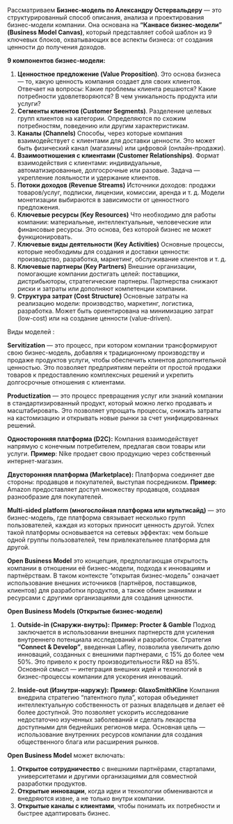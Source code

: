 Рассматриваем **Бизнес-модель по Александру Остервальдеру** — это структурированный способ описания, анализа и проектирования бизнес-модели компании. Она основана на **“Канвасе бизнес-модели” (Business Model Canvas)**, который представляет собой шаблон из 9 ключевых блоков, охватывающих все аспекты бизнеса: от создания ценности до получения доходов. 

  
**9 компонентов бизнес-модели:**
1. **Ценностное предложение (Value Proposition)**. Это основа бизнеса — то, какую ценность компания создает для своих клиентов. Отвечает на вопросы: Какие проблемы клиента решаются? Какие потребности удовлетворяются? В чем уникальность продукта или услуги?
2. **Сегменты клиентов (Customer Segments)**. Разделение целевых групп клиентов на категории. Определяются по схожим потребностям, поведению или другим характеристикам.
3. **Каналы (Channels)** Способы, через которые компания взаимодействует с клиентами для доставки ценности. Это может быть физический канал (магазины) или цифровой (онлайн-продажи).
4. **Взаимоотношения с клиентами (Customer Relationships)**. Формат взаимодействия с клиентами: индивидуальные, автоматизированные, долгосрочные или разовые. Задача — укрепление лояльности и удержание клиентов.
5. **Потоки доходов (Revenue Streams)** Источники доходов: продажи товаров/услуг, подписки, лицензии, комиссии, аренда и т. д. Модели монетизации выбираются в зависимости от ценностного предложения.
6. **Ключевые ресурсы (Key Resources)** Что необходимо для работы компании: материальные, интеллектуальные, человеческие или финансовые ресурсы. Это основа, без которой бизнес не может функционировать.
7. **Ключевые виды деятельности (Key Activities)** Основные процессы, которые необходимы для создания и доставки ценности: производство, разработка, маркетинг, обслуживание клиентов и т. д.
8. **Ключевые партнеры (Key Partners)** Внешние организации, помогающие компании достигать целей: поставщики, дистрибьюторы, стратегические партнеры. Партнерства снижают риски и затраты или дополняют компетенции компании.
9. **Структура затрат (Cost Structure)** Основные затраты на реализацию модели: производство, маркетинг, логистика, разработка. Может быть ориентирована на минимизацию затрат (low-cost) или на создание ценности (value-driven).

  
Виды моделей : 

**Servitization** — это процесс, при котором компании трансформируют свою бизнес-модель, добавляя к традиционному производству и продаже продуктов услуги, чтобы обеспечить клиентов дополнительной ценностью. Это позволяет предприятиям перейти от простой продажи товаров к предоставлению комплексных решений и укрепить долгосрочные отношения с клиентами.

**Productization** — это процесс превращения услуг или знаний компании в стандартизированный продукт, который можно легко продавать и масштабировать. Это позволяет упрощать процессы, снижать затраты на кастомизацию и открывать новые рынки за счет унифицированных решений.

**Односторонняя платформа (D2C):** Компания взаимодействует напрямую с конечным потребителем, предлагая свои товары или услуги.
**Пример**: Nike продает свою продукцию через собственный интернет-магазин.

**Двусторонняя платформа (Marketplace):** Платформа соединяет две стороны: продавцов и покупателей, выступая посредником. **Пример**: Amazon предоставляет доступ множеству продавцов, создавая разнообразие для покупателей.

**Multi-sided platform (многослойная платформа или мультисайд)** — это бизнес-модель, где платформа связывает несколько групп пользователей, каждая из которых приносит ценность другой. Успех такой платформы основывается на сетевых эффектах: чем больше одной группы пользователей, тем привлекательнее платформа для другой.

**Open Business Model** это концепция, предполагающая открытость компании в отношении её бизнес-модели, подхода к инновациям и партнёрствам. В таком контексте “открытая бизнес-модель” означает использование внешних источников (партнёров, поставщиков, клиентов) для разработки продуктов, а также обмен знаниями и ресурсами с другими организациями для создания ценности.

**Open Business Models (Открытые бизнес-модели)**

1. **Outside-in (Снаружи-внутрь):** **Пример: Procter & Gamble** Подход заключается в использовании внешних партнерств для усиления внутреннего потенциала исследований и разработок. Стратегия **“Connect & Develop”**, введенная Lafley, позволила увеличить долю инноваций, созданных с внешними партнерами, с 15% до более чем 50%. Это привело к росту производительности R&D на 85%. Основной смысл — интеграция внешних идей и технологий в бизнес-процессы компании для ускорения инноваций.

2. **Inside-out (Изнутри-наружу):** **Пример: GlaxoSmithKline** Компания внедрила стратегию “патентного пула”, которая объединяет интеллектуальную собственность от разных владельцев и делает её более доступной. Это позволяет ускорить исследование недостаточно изученных заболеваний и сделать лекарства доступными для беднейших регионов мира. Основная цель — использование внутренних ресурсов компании для создания общественного блага или расширения рынков.

 
**Open Business Model** может включать:
1. **Открытое сотрудничество** с внешними партнёрами, стартапами, университетами и другими организациями для совместной разработки продуктов.
2. **Открытые инновации**, когда идеи и технологии обмениваются и внедряются извне, а не только внутри компании.
3. **Открытые каналы с клиентами**, чтобы понимать их потребности и быстрее адаптировать бизнес.


